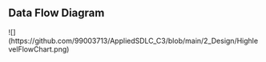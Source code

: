 
<h2> Data Flow Diagram </h2>
![](https://github.com/99003713/AppliedSDLC_C3/blob/main/2_Design/HighlevelFlowChart.png)

